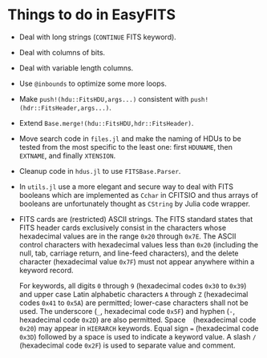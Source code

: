 # Things to do in EasyFITS

- Deal with long strings (`CONTINUE` FITS keyword).

- Deal with columns of bits.

- Deal with variable length columns.

- Use `@inbounds` to optimize some more loops.

- Make `push!(hdu::FitsHDU,args...)` consistent with
  `push!(hdr::FitsHeader,args...)`.

- Extend `Base.merge!(hdu::FitsHDU,hdr::FitsHeader)`.

- Move search code in `files.jl` and make the naming of HDUs to be tested from
  the most specific to the least one: first `HDUNAME`, then `EXTNAME`, and
  finally `XTENSION`.

- Cleanup code in `hdus.jl` to use `FITSBase.Parser`.

- In `utils.jl` use a more elegant and secure way to deal with FITS booleans
  which are implemented as `Cchar` in CFITSIO and thus arrays of booleans are
  unfortunately thought as `CString` by Julia code wrapper.

- FITS cards are (restricted) ASCII strings. The FITS standard states that FITS
  header cards exclusively consist in the characters whose hexadecimal values
  are in the range `0x20` through `0x7E`. The ASCII control characters with
  hexadecimal values less than `0x20` (including the null, tab, carriage
  return, and line-feed characters), and the delete character (hexadecimal
  value `0x7F`) must not appear anywhere within a keyword record.

  For keywords, all digits `0` through `9` (hexadecimal codes `0x30` to `0x39`)
  and upper case Latin alphabetic characters `A` through `Z` (hexadecimal codes
  `0x41` to `0x5A`) are permitted; lower-case characters shall not be used. The
  underscore (`_`, hexadecimal code `0x5F`) and hyphen (`-`, hexadecimal code
  `0x2D`) are also permitted. Space ` ` (hexadecimal code `0x20`) may appear in
  `HIERARCH` keywords. Equal sign `=` (hexadecimal code `0x3D`) followed by a
  space is used to indicate a keyword value. A slash `/` (hexadecimal code
  `0x2F`) is used to separate value and comment.
